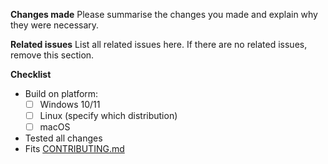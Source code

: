 **Changes made**
Please summarise the changes you made and explain why they were necessary.

**Related issues**
List all related issues here. If there are no related issues, remove this section.

**Checklist**

- Build on platform:
  - [ ] Windows 10/11
  - [ ] Linux (specify which distribution)
  - [ ] macOS
- Tested all changes
- Fits [CONTRIBUTING.md](https://github.com/seekers-dev/seekers-api/blob/master/CONTRIBUTING.md)
